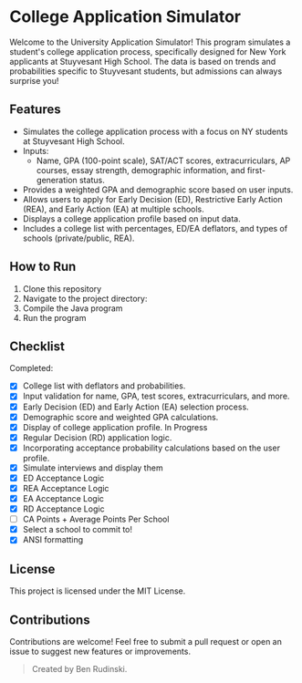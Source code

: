 # College Application Simulator
Welcome to the University Application Simulator! This program simulates a student's college application process, specifically designed for New York applicants at Stuyvesant High School. The data is based on trends and probabilities specific to Stuyvesant students, but admissions can always surprise you!

## Features
* Simulates the college application process with a focus on NY students at Stuyvesant High School.
* Inputs:
  - Name, GPA (100-point scale), SAT/ACT scores, extracurriculars, AP courses, essay strength, demographic information, and first-generation status.
* Provides a weighted GPA and demographic score based on user inputs.
* Allows users to apply for Early Decision (ED), Restrictive Early Action (REA), and Early Action (EA) at multiple schools.
* Displays a college application profile based on input data.
* Includes a college list with percentages, ED/EA deflators, and types of schools (private/public, REA).

## How to Run
1. Clone this repository
2. Navigate to the project directory:
3. Compile the Java program
4. Run the program

## Checklist
Completed:
- [X] College list with deflators and probabilities.
- [X] Input validation for name, GPA, test scores, extracurriculars, and more.
- [X] Early Decision (ED) and Early Action (EA) selection process.
- [X] Demographic score and weighted GPA calculations.
- [X] Display of college application profile.
In Progress
- [X] Regular Decision (RD) application logic.
- [X] Incorporating acceptance probability calculations based on the user profile.
- [X] Simulate interviews and display them
- [X] ED Acceptance Logic
- [X] REA Acceptance Logic
- [X] EA Acceptance Logic
- [X] RD Acceptance Logic
- [ ] CA Points + Average Points Per School
- [X] Select a school to commit to!
- [X] ANSI formatting

## License
This project is licensed under the MIT License.

## Contributions
Contributions are welcome! Feel free to submit a pull request or open an issue to suggest new features or improvements.

> Created by Ben Rudinski.
